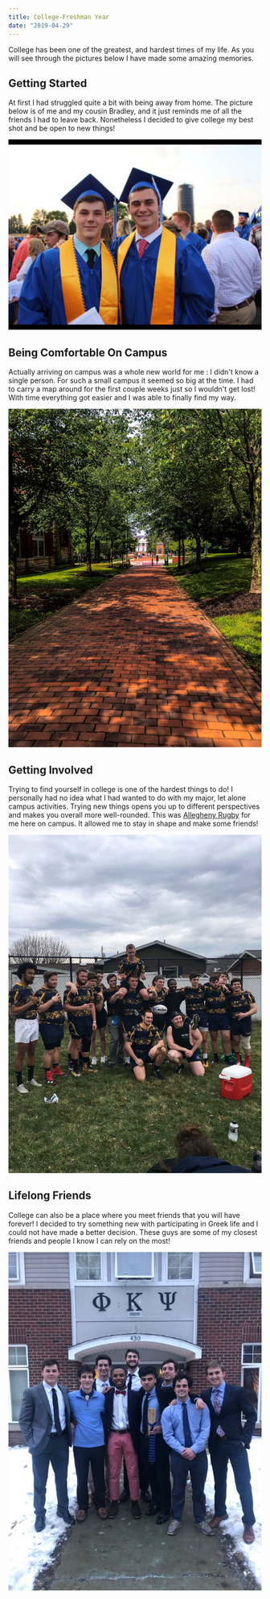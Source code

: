 ```yaml
---
title: College-Freshman Year
date: "2019-04-29"
---
```


College has been one of the greatest, and hardest times of my life. As
you will see through the pictures below I have made some amazing memories.

<!-- end -->

## Getting Started

At first I had struggled quite a bit with being away from home. The picture below
is of me and my cousin Bradley, and it just reminds me of all the friends I had
to leave back. Nonetheless I decided to give college my best shot and be open to
new things!

![Graduation](./graduation.JPG)

## Being Comfortable On Campus

Actually arriving on campus was a whole new world for me : I didn't know a single person. For such a small campus it seemed so big at the time. I had to carry a map around for the first couple weeks just so I wouldn't get lost! With time everything got easier and I was able to finally find my way.

![Summer](./Summer.JPG)

## Getting Involved

Trying to find yourself in college is one of the hardest things to do! I personally had no idea what I had wanted to do with my major, let alone campus activities. Trying new things opens you up to different perspectives and makes you overall more well-rounded. This was [Allegheny Rugby](https://sites.allegheny.edu/studentinvolvement/rugby-mens/) for me here on campus. It allowed me to stay in shape and make some friends!

![Rugby](./Rugby.JPG)

## Lifelong Friends

College can also be a place where you meet friends that you will have forever! I decided to try something new with participating in Greek life and I could not have made a better decision. These guys are some of my closest friends and people I know I can rely on the most!

![Friends](./Friends.JPG)
